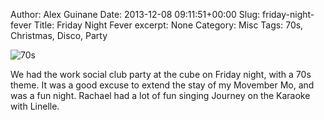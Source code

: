 Author: Alex Guinane
Date: 2013-12-08 09:11:51+00:00
Slug: friday-night-fever
Title: Friday Night Fever
excerpt: None
Category: Misc
Tags: 70s, Christmas, Disco, Party

![70s](/images/2013/2013-12-08-friday-night-fever/img_20131206_185416.jpg)

We had the work social club party at the cube on Friday night, with a 70s theme. It was a good excuse to extend the stay of my Movember Mo, and was a fun night. Rachael had a lot of fun singing Journey on the Karaoke with Linelle. 
